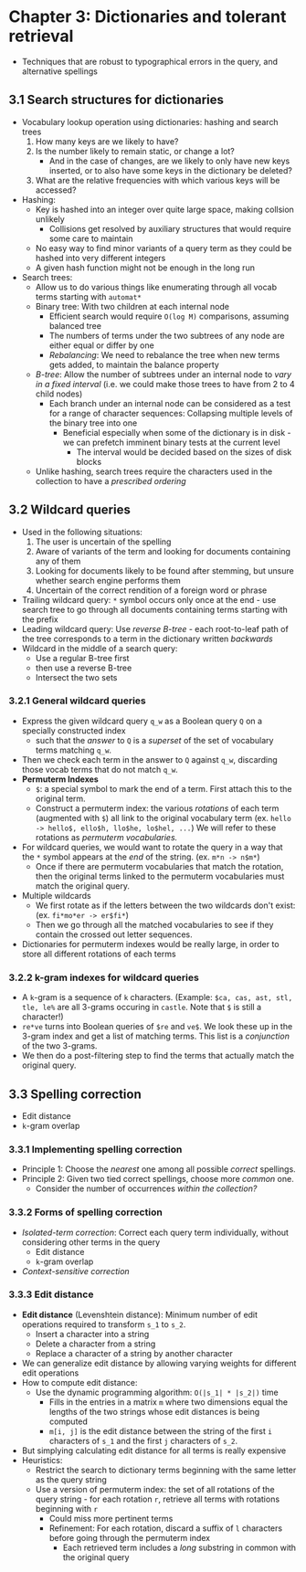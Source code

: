 # Chapter 3: Dictionaries and tolerant retrieval

- Techniques that are robust to typographical errors in the query, and alternative spellings

## 3.1 Search structures for dictionaries

- Vocabulary lookup operation using dictionaries: hashing and search trees
    1. How many keys are we likely to have?
    2. Is the number likely to remain static, or change a lot?
        - And in the case of changes, are we likely to only have new keys inserted, or to also have some keys in the dictionary be deleted?
    3. What are the relative frequencies with which various keys will be accessed?
- Hashing:
    - Key is hashed into an integer over quite large space, making collsion unlikely
        - Collisions get resolved by auxiliary structures that would require some care to maintain
    - No easy way to find minor variants of a query term as they could be hashed into very different integers
    - A given hash function might not be enough in the long run
- Search trees:
    - Allow us to do various things like enumerating through all vocab terms starting with `automat*`
    - Binary tree: With two children at each internal node
        - Efficient search would require `O(log M)` comparisons, assuming balanced tree
        - The numbers of terms under the two subtrees of any node are either equal or differ by one
        - *Rebalancing*: We need to rebalance the tree when new terms gets added, to maintain the balance property
    - *B-tree*: Allow the number of subtrees under an internal node to *vary in a fixed interval* (i.e. we could make those trees to have from 2 to 4 child nodes)
        - Each branch under an internal node can be considered as a test for a range of character sequences: Collapsing multiple levels of the binary tree into one
            - Beneficial especially when some of the dictionary is in disk - we can prefetch imminent binary tests at the current level
                - The interval would be decided based on the sizes of disk blocks
    - Unlike hashing, search trees require the characters used in the collection to have a *prescribed ordering*

## 3.2 Wildcard queries

- Used in the following situations:
    1. The user is uncertain of the spelling
    2. Aware of variants of the term and looking for documents containing any of them
    3. Looking for documents likely to be found after stemming, but unsure whether search engine performs them
    4. Uncertain of the correct rendition of a foreign word or phrase
- Trailing wildcard query: `*` symbol occurs only once at the end - use search tree to go through all documents containing terms starting with the prefix
- Leading wildcard query: Use *reverse B-tree* - each root-to-leaf path of the tree corresponds to a term in the dictionary written *backwards*
- Wildcard in the middle of a search query:
    - Use a regular B-tree first
    - then use a reverse B-tree
    - Intersect the two sets

### 3.2.1 General wildcard queries

- Express the given wildcard query `q_w` as a Boolean query `Q` on a specially constructed index
    - such that the *answer* to `Q` is a *superset* of the set of vocabulary terms matching `q_w`.
- Then we check each term in the answer to `Q` against `q_w`, discarding those vocab terms that do not match `q_w`.
- **Permuterm Indexes**
    - `$`: a special symbol to mark the end of a term. First attach this to the original term.
    - Construct a permuterm index: the various *rotations* of each term (augmented with `$`) all link to the original vocabulary term (ex. `hello -> hello$, ello$h, llo$he, lo$hel, ...`) We will refer to these rotations as *permuterm vocabularies.*
- For wildcard queries, we would want to rotate the query in a way that the `*` symbol appears at the *end* of the string. (ex. `m*n -> n$m*`)
    - Once if there are permuterm vocabularies that match the rotation, then the original terms linked to the permuterm vocabularies must match the original query.
- Multiple wildcards
    - We first rotate as if the letters between the two wildcards don't exist: (ex. `fi*mo*er -> er$fi*`)
    - Then we go through all the matched vocabularies to see if they contain the crossed out letter sequences.
- Dictionaries for permuterm indexes would be really large, in order to store all different rotations of each terms

### 3.2.2 k-gram indexes for wildcard queries

- A `k`-gram is a sequence of `k` characters. 
    (Example: `$ca, cas, ast, stl, tle, le%` are all 3-grams occuring in `castle`. Note that `$` is still a character!)
- `re*ve` turns into Boolean queries of `$re` and `ve$`. We look these up in the 3-gram index and get a list of matching terms. This list is a *conjunction* of the two 3-grams.
- We then do a post-filtering step to find the terms that actually match the original query.

## 3.3 Spelling correction

- Edit distance
- `k`-gram overlap

### 3.3.1 Implementing spelling correction

- Principle 1: Choose the *nearest* one among all possible *correct* spellings.
- Principle 2: Given two tied correct spellings, choose more *common* one.
    - Consider the number of occurrences *within the collection?*

### 3.3.2 Forms of spelling correction

- *Isolated-term correction*: Correct each query term individually, without considering other terms in the query
    - Edit distance
    - `k`-gram overlap
- *Context-sensitive correction*

### 3.3.3 Edit distance

- **Edit distance** (Levenshtein distance): Minimum number of edit operations required to transform `s_1` to `s_2`.
    - Insert a character into a string
    - Delete a character from a string
    - Replace a character of a string by another character
- We can generalize edit distance by allowing varying weights for different edit operations
- How to compute edit distance:
    - Use the dynamic programming algorithm: `O(|s_1| * |s_2|)` time
        - Fills in the entries in a matrix `m` where two dimensions equal the lengths of the two strings whose edit distances is being computed
        - `m[i, j]` is the edit distance between the string of the first `i` characters of `s_1` and the first `j` characters of `s_2`.
- But simplying calculating edit distance for all terms is really expensive
- Heuristics:
    - Restrict the search to dictionary terms beginning with the same letter as the query string
    - Use a version of permuterm index: the set of all rotations of the query string - for each rotation `r`, retrieve all terms with rotations beginning with `r`
        - Could miss more pertinent terms
        - Refinement: For each rotation, discard a suffix of `l` characters before going through the permuterm index
            - Each retrieved term includes a *long* substring in common with the original query
